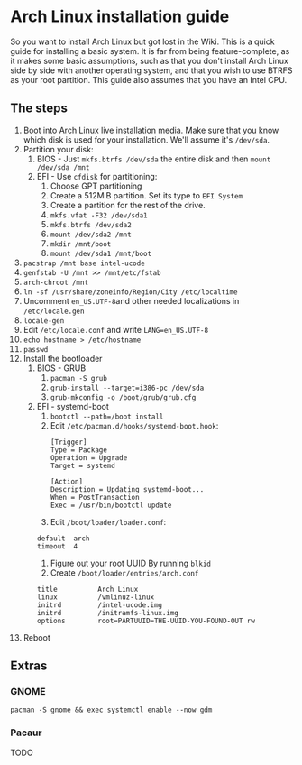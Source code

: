 # Arch Linux installation guide

So you want to install Arch Linux but got lost in the Wiki. This is a quick guide for installing a
basic system. It is far from being feature-complete, as it makes some basic assumptions, such as
that you don't install Arch Linux side by side with another operating system, and that you wish to
use BTRFS as your root partition. This guide also assumes that you have an Intel CPU.

## The steps

1. Boot into Arch Linux live installation media. Make sure that you know which disk is used for your
   installation. We'll assume it's `/dev/sda`.
1. Partition your disk:
   1. BIOS - Just `mkfs.btrfs /dev/sda` the entire disk and then `mount /dev/sda /mnt`
   1. EFI - Use `cfdisk` for partitioning:
      1. Choose GPT partitioning
      1. Create a 512MiB partition. Set its type to `EFI System`
      1. Create a partition for the rest of the drive.
      1. `mkfs.vfat -F32 /dev/sda1`
      1. `mkfs.btrfs /dev/sda2`
      1. `mount /dev/sda2 /mnt`
      1. `mkdir /mnt/boot`
      1. `mount /dev/sda1 /mnt/boot`
1. `pacstrap /mnt base intel-ucode`
1. `genfstab -U /mnt >> /mnt/etc/fstab`
1. `arch-chroot /mnt`
1. `ln -sf /usr/share/zoneinfo/Region/City /etc/localtime`
1. Uncomment `en_US.UTF-8`and other needed localizations in `/etc/locale.gen`
1. `locale-gen`
1. Edit `/etc/locale.conf` and write `LANG=en_US.UTF-8`
1. `echo hostname > /etc/hostname`
1. `passwd`
1. Install the bootloader
    1. BIOS - GRUB
       1. `pacman -S grub`
       1. `grub-install --target=i386-pc /dev/sda`
       1. `grub-mkconfig -o /boot/grub/grub.cfg`
    1. EFI - systemd-boot
       1. `bootctl --path=/boot install`
       1. Edit `/etc/pacman.d/hooks/systemd-boot.hook`:
          ```
          [Trigger]
          Type = Package
          Operation = Upgrade
          Target = systemd

          [Action]
          Description = Updating systemd-boot...
          When = PostTransaction
          Exec = /usr/bin/bootctl update
          ```
       1. Edit `/boot/loader/loader.conf`:
       ```
       default  arch
       timeout  4
       ```
       1. Figure out your root UUID By running `blkid`
       1. Create `/boot/loader/entries/arch.conf`
       ```
       title          Arch Linux
       linux          /vmlinuz-linux
       initrd         /intel-ucode.img
       initrd         /initramfs-linux.img
       options        root=PARTUUID=THE-UUID-YOU-FOUND-OUT rw
       ```
1. Reboot

## Extras
### GNOME
`pacman -S gnome && exec systemctl enable --now gdm`
### Pacaur
TODO
